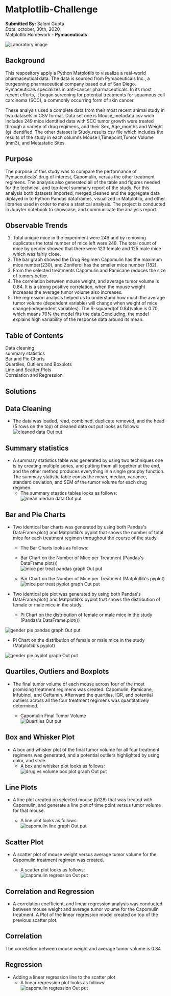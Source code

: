 # Matplotlib-Challenge
**Submitted By:** Saloni Gupta\
_Date_: october, 30th, 2020\
Matplotlib Homework - **Pymaceuticals** <br/>

![Laboratory image](./Pymaceuticals/Images/Laboratory.jpg)

## Background <br/>
This respository apply a Python Matplotlib to visualize a real-world pharmaceutical data. The data is sourced from Pymaceuticals Inc., a burgeoning pharmaceutical company based out of San Diego. Pymaceuticals specializes in anti-cancer pharmaceuticals. In its most recent efforts, it began screening for potential treatments for squamous cell carcinoma (SCC), a commonly occurring form of skin cancer.

These analysis used a complete data from their most recent animal study in two datasets in CSV format. Data set one is Mouse_metadata.csv wich includes 249 mice identified data with SCC tumor growth were treated through a variety of drug regimens, and their Sex, Age_months and Weight (g) identified. The other dataset is Study_results.csv file which includes the results of the study in each columns Mouse I,Timepoint,Tumor Volume (mm3), and Metastatic Sites.

## Purpose <br/>
The purpose of this study was to compare the performance of Pymaceuticals' drug of interest, Capomulin, versus the other treatment regimens. The analysis also generated all of the table and figures needed for the technical, and top-level summary report of the study. For this analysis both datasets imported, merged,cleaned and the aggregate data diplayed in to Python Pandas dataframes, visualized in Matplotlib, and other libraries used in order to make a stastical analysis. The project is conducted in Jupyter notebook to showcase, and communicate the analysis report.

## Observable Trends <br/>
1. Total unique mice in the experiment were 249 and by removing duplicates the total number of mice left were 248. The total count of mice by gender showed that there were 123 female and 125 male mice which was fairly close. <br/>
2. The bar graph showed the Drug Regimen Capomulin has the maximum mice number(230), and Zoniferol has the smaller mice number (182). <br/>
3. From the selected treatments Capomulin and Ramicane reduces the size of tumors better. <br/>
4. The correlation between mouse weight, and average tumor volume is 0.84. It is a strong positive correlation, when the mouse weight increases the average tumor volume also increases. <br/>
5. The regression analysis helped us to understand how much the average tumor volume (dependent variable) will change when weight of mice change(independent variables). The R-squared(of 0.84)value is 0.70, which means 70% the model fits the data.Concluding, the model explains high variability of the response data around its mean.

## Table of Contents </br>
Data cleaning </br>
summary statistics </br>
Bar and Pie Charts </br>
Quartiles, Outliers and Boxplots </br>
Line and Scatter Plots </br>
Correlation and Regression </br>

## Solutions </br>
## Data Cleaning
- The data was loaded, read, combined, duplicate removed, and the head (5 rows on the top) of cleaned data out put looks as follows: </br>
![cleaned data Out put](./Pymaceuticals/Images/Cleaned_data.PNG)

## Summary statistics </br>
- A summary statistics table was generated by using two techniques one is by creating multiple series, and putting them all together at the end, and the other method produces everything in a single groupby function. The summary statistic table consis the mean, median, variance, standard deviation, and SEM of the tumor volume for each drug regimen.</br>
  - The summary stastics tables looks as follows: </br>
![mean median data Out put](./Pymaceuticals/Images/Mean_Median_data.PNG)

## Bar and Pie Charts
- Two identical bar charts was generated by using both Pandas's DataFrame.plot() and Matplotlib's pyplot that shows the number of total mice for each treatment regimen throughout the course of the study.

  - The Bar Charts looks as follows: </br>

   - Bar Chart on the Number of Mice per Treatment (Pandas's DataFrame.plot()) </br>
![mice per treat pandas graph Out put](./Pymaceuticals/Images/pandas_mice_per_treat.png)

   - Bar Chart on the Number of Mice per Treatment (Matplotlib's pyplot) </br>
![mice per treat pyplot graph Out put](./Pymaceuticals/Images/pyplot_mice_per_treat.png)

- Two identical pie plot was generated by using both Pandas's DataFrame.plot() and Matplotlib's pyplot that shows the distribution of female or male mice in the study.</br>
  - Pi Chart on the distribution of female or male mice in the study (Pandas's DataFrame.plot()) </br>

![gender pie pandas graph Out put](./Pymaceuticals/Images/pandas_gender_piegraph.png)

  - Pi Chart on the distribution of female or male mice in the study (Matplotlib's pyplot) </br>

![gender pie pyplot graph Out put](./Pymaceuticals/Images/pyplot_gender_piegraph.png)

## Quartiles, Outliers and Boxplots
- The final tumor volume of each mouse across four of the most promising treatment regimens was created: Capomulin, Ramicane, Infubinol, and Ceftamin. Afterward the quartiles, IQR, and potential outliers across all the four treatment regimens was quantitatively determined.

  - Capomulin Final Tumor Volume </br>
![Quartiles Out put](./Pymaceuticals/Images/Quartiles_IQR_Screenshot.PNG)

## Box and Whisker Plot
- A box and whisker plot of the final tumor volume for all four treatment regimens was generated, and a potential outliers highlighted by using color, and style. </br>
  - A box and whisker plot looks as follows: </br>
![drug vs volume box plot graph Out put](./Pymaceuticals/Images/drug_vs_volume_box_plot.png)

## Line Plots
- A line plot created on selected mouse (b128) that was treated with Capomulin, and generate a line plot of time point versus tumor volume for that mouse. </br>

  - A line plot looks as follows: </br>
![capomulin line graph Out put](./Pymaceuticals/Images/capomulin_line_graph.png)

## Scatter Plot
- A scatter plot of mouse weight versus average tumor volume for the Capomulin treatment regimen was created.

  - A scatter plot looks as follows: </br>
![capomulin regression Out put](./Pymaceuticals/Images/capomulin_scatterplot.png)

## Correlation and Regression
- A correlation coefficient, and linear regression analysis was conducted between mouse weight and average tumor volume for the Capomulin treatment. A Plot of the linear regression model created on top of the previous scatter plot.

## Correlation
The correlation between mouse weight and average tumor volume is 0.84

## Regression
- Adding a linear regression line to the scatter plot </br>
  - A linear regression plot looks as follows: </br>
![capomulin regression Out put](./Pymaceuticals/Images/capomulin_regression_plot.png)
